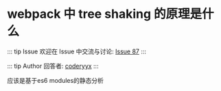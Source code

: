 # webpack 中 tree shaking 的原理是什么



::: tip Issue 
 欢迎在 Issue 中交流与讨论: [Issue 87](https://github.com/shfshanyue/Daily-Question/issues/87) 
:::

::: tip Author 
回答者: [coderyyx](https://github.com/coderyyx) 
:::

应该是基于es6 modules的静态分析